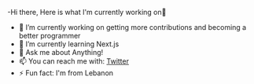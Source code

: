 -Hi there, Here is what I'm currently working on👋

- 🔭 I’m currently working on getting more contributions and becoming a better programmer
- 🌱 I’m currently learning Next.js
- 💬 Ask me about Anything!
- 📫 You can reach me with: [Twitter](https://twitter.com/Pixlerfrost)
- ⚡ Fun fact: I'm from Lebanon


